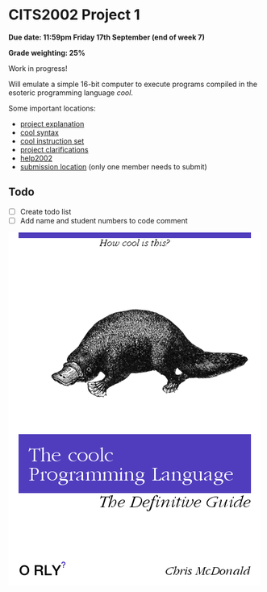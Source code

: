 # CITS2002 Project 1

**Due date: 11:59pm Friday 17th September (end of week 7)**

**Grade weighting: 25%**

Work in progress!

Will emulate a simple 16-bit computer to execute programs compiled in the esoteric programming language *cool*.

Some important locations:
 + [project explanation](http://teaching.csse.uwa.edu.au/units/CITS2002/projects/project1.php)
 + [cool syntax](http://teaching.csse.uwa.edu.au/units/CITS2002/projects/coolsyntax.php)
 + [cool instruction set](http://teaching.csse.uwa.edu.au/units/CITS2002/projects/coolinstructions.php)
 + [project clarifications](http://teaching.csse.uwa.edu.au/units/CITS2002/projects/project1-clarifications.php)
 + [help2002](https://secure.csse.uwa.edu.au/run/help2002)
 + [submission location](https://secure.csse.uwa.edu.au/run/cssubmit) (only one member needs to submit)

## Todo
 + [ ] Create todo list
 + [ ] Add name and student numbers to code comment

![The coolc Programming Language](coolbook.png)
